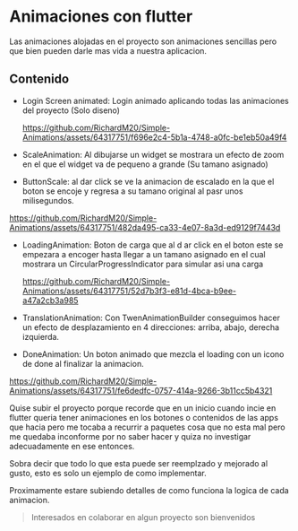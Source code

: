 # Animaciones con flutter

Las animaciones alojadas en el proyecto son animaciones sencillas pero que bien pueden darle mas vida a nuestra aplicacion.

## Contenido

- Login Screen animated:
  Login animado aplicando todas las animaciones del proyecto (Solo diseno)
  
  https://github.com/RichardM20/Simple-Animations/assets/64317751/f696e2c4-5b1a-4748-a0fc-be1eb50a49f4


- ScaleAnimation:
  Al dibujarse un widget se mostrara un efecto de zoom en el que el widget va de pequeno a grande (Su tamano asignado)
- ButtonScale: al dar click se ve la animacion de escalado en la que el boton se encoje y regresa a su tamano original al pasr unos milisegundos.
  
https://github.com/RichardM20/Simple-Animations/assets/64317751/482da495-ca33-4e07-8a3d-ed9129f7443d

- LoadingAnimation:
  Boton de carga que al d ar click en el boton este se empezara a encoger hasta llegar a un tamano asignado en el cual mostrara un CircularProgressIndicator para simular asi una carga
  
  https://github.com/RichardM20/Simple-Animations/assets/64317751/52d7b3f3-e81d-4bca-b9ee-a47a2cb3a985

- TranslationAnimation:
  Con TwenAnimationBuilder conseguimos hacer un efecto de desplazamiento en 4 direcciones: arriba, abajo, derecha izquierda.
- DoneAnimation:
  Un boton animado que mezcla el loading con un icono de done al finalizar la animacion.

https://github.com/RichardM20/Simple-Animations/assets/64317751/fe6dedfc-0757-414a-9266-3b11cc5b4321



Quise subir el proyecto porque recorde que en un inicio cuando incie en flutter queria tener animaciones en los botones o contenidos de las apps que hacia pero me tocaba a recurrir a paquetes cosa que no esta mal pero me quedaba inconforme por no saber hacer y quiza no investigar adecuadamente en ese entonces.

Sobra decir que todo lo que esta puede ser reemplzado y mejorado al gusto, esto es solo un ejemplo de como implementar.

Proximamente estare subiendo detalles de como funciona la logica de cada animacion.

> Interesados en colaborar en algun proyecto son bienvenidos
